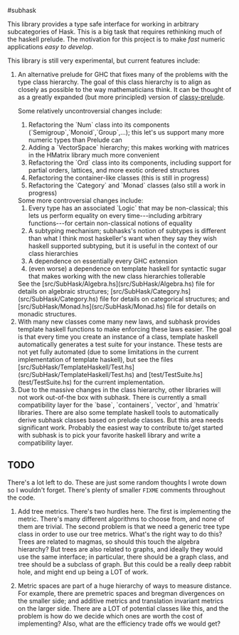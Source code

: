 #subhask

This library provides a type safe interface for working in arbitrary subcategories of Hask.
This is a big task that requires rethinking much of the haskell prelude. 
The motivation for this project is to make *fast* numeric applications *easy to develop*.

This library is still very experimental, but current features include:

<ol>
<li> An alternative prelude for GHC that fixes many of the problems with the type class hierarchy.
The goal of this class hierarchy is to align as closely as possible to the way mathematicians think.
It can be thought of as a greatly expanded (but more principled) version of <a href="https://github.com/snoyberg/classy-prelude">classy-prelude</a>.

<p>Some relatively uncontroversial changes include:
<ol>
  <li> Refactoring the `Num` class into its components (`Semigroup`,`Monoid`,`Group`,...); this let's us support many more numeric types than Prelude can
  <li> Adding a `VectorSpace` hierarchy; this makes working with matrices in the HMatrix library much more convenient
  <li> Refactoring the `Ord` class into its components, including support for partial orders, lattices, and more exotic ordered structures
  <li> Refactoring the container-like classes (this is still in progress)
  <li> Refactoring the `Category` and `Monad` classes (also still a work in progress)
</ol>
Some more controversial changes include:
<ol>
  <li> Every type has an associated `Logic` that may be non-classical; this lets us perform equality on every time---including arbitrary functions---for certain non-classical notions of equality
  <li> A subtyping mechanism; subhasks's notion of subtypes is different than what I think most haskeller's want when they say they wish haskell supported subtyping, but it is useful in the context of our class hierarchies
  <li> A dependence on essentially every GHC extension
  <li> (even worse) a dependence on template haskell for syntactic sugar that makes working with the new class hierarchies tollerable
</ol>
See the [src/SubHask/Algebra.hs](src/SubHask/Algebra.hs) file for details on algebraic structures; [src/SubHask/Category.hs](src/SubHask/Category.hs) file for details on categorical structures; and [src/SubHask/Monad.hs](src/SubHask/Monad.hs) file for details on monadic structures.


<li> With many new classes come many new laws, and subhask provides template haskell functions to make enforcing these laws easier.
The goal is that every time you create an instance of a class, template haskell automatically generates a test suite for your instance.
These tests are not yet fully automated (due to some limitations in the current implementation of template haskell), but see the files [src/SubHask/TemplateHaskell/Test.hs](src/SubHask/TemplateHaskell/Test.hs) and [test/TestSuite.hs](test/TestSuite.hs) for the current implementation.

<li> Due to the massive changes in the class hierarchy, other libraries will not work out-of-the box with subhask.
There is currently a small compatibility layer for the `base`, `containers`, `vector`, and `hmatrix` libraries.
There are also some template haskell tools to automatically derive subhask classes based on prelude classes.
But this area needs significant work.
Probably the easiest way to contribute to/get started with subhask is to pick your favorite haskell library and write a compatibility layer.
</ol>

## TODO

There's a lot left to do.
These are just some random thoughts I wrote down so I wouldn't forget.
There's plenty of smaller `FIXME` comments throughout the code.

1. Add tree metrics.
There's two hurdles here.
The first is implementing the metric.
There's many different algorithms to choose from, and none of them are trivial.
The second problem is that we need a generic tree type class in order to use our tree metrics.
What's the right way to do this?
Trees are related to magmas, so should this touch the algebra hierarchy?
But trees are also related to graphs, and ideally they would use the same interface;
in particular, there should be a graph class, and tree should be a subclass of graph.
But this could be a really deep rabbit hole, and might end up being a LOT of work.

2. Metric spaces are part of a huge hierarchy of ways to measure distance.
For example, there are premetric spaces and bregman divergences on the smaller side; and additive metrics and translation invariant metrics on the larger side.
There are a LOT of potential classes like this, and the problem is how do we decide which ones are worth the cost of implementing?
Also, what are the efficiency trade offs we would get?


